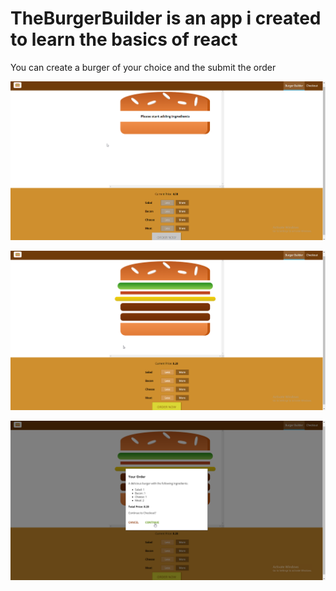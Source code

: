 # TheBurgerBuilder is an app i created to learn the basics of react

You can create a burger of your choice and the submit the order

![](src/assets/images/ss1.png)

![](src/assets/images/ss2.png)

![](src/assets/images/ss3.png)
